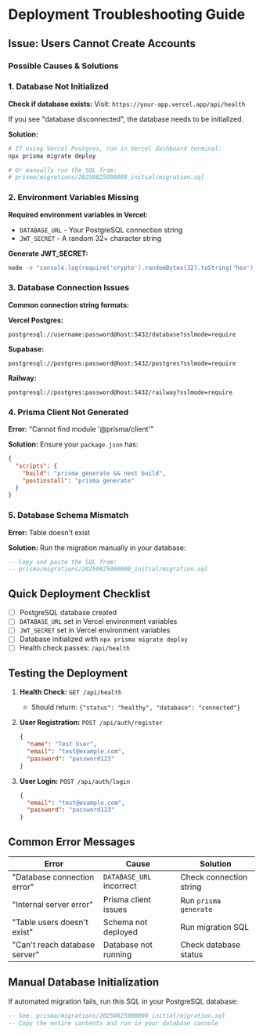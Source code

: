 # Deployment Troubleshooting Guide

## Issue: Users Cannot Create Accounts

### Possible Causes & Solutions

### 1. **Database Not Initialized**

**Check if database exists:**
Visit: `https://your-app.vercel.app/api/health`

If you see "database disconnected", the database needs to be initialized.

**Solution:**
```bash
# If using Vercel Postgres, run in Vercel dashboard terminal:
npx prisma migrate deploy

# Or manually run the SQL from:
# prisma/migrations/20250825000000_initial/migration.sql
```

### 2. **Environment Variables Missing**

**Required environment variables in Vercel:**
- `DATABASE_URL` - Your PostgreSQL connection string
- `JWT_SECRET` - A random 32+ character string

**Generate JWT_SECRET:**
```bash
node -e "console.log(require('crypto').randomBytes(32).toString('hex'))"
```

### 3. **Database Connection Issues**

**Common connection string formats:**

**Vercel Postgres:**
```
postgresql://username:password@host:5432/database?sslmode=require
```

**Supabase:**
```
postgresql://postgres:password@host:5432/postgres?sslmode=require
```

**Railway:**
```
postgresql://postgres:password@host:5432/railway?sslmode=require
```

### 4. **Prisma Client Not Generated**

**Error:** "Cannot find module '@prisma/client'"

**Solution:**
Ensure your `package.json` has:
```json
{
  "scripts": {
    "build": "prisma generate && next build",
    "postinstall": "prisma generate"
  }
}
```

### 5. **Database Schema Mismatch**

**Error:** Table doesn't exist

**Solution:**
Run the migration manually in your database:

```sql
-- Copy and paste the SQL from:
-- prisma/migrations/20250825000000_initial/migration.sql
```

## Quick Deployment Checklist

- [ ] PostgreSQL database created
- [ ] `DATABASE_URL` set in Vercel environment variables
- [ ] `JWT_SECRET` set in Vercel environment variables  
- [ ] Database initialized with `npx prisma migrate deploy`
- [ ] Health check passes: `/api/health`

## Testing the Deployment

1. **Health Check:** `GET /api/health`
   - Should return: `{"status": "healthy", "database": "connected"}`

2. **User Registration:** `POST /api/auth/register`
   ```json
   {
     "name": "Test User",
     "email": "test@example.com", 
     "password": "password123"
   }
   ```

3. **User Login:** `POST /api/auth/login`
   ```json
   {
     "email": "test@example.com",
     "password": "password123"
   }
   ```

## Common Error Messages

| Error | Cause | Solution |
|-------|-------|----------|
| "Database connection error" | `DATABASE_URL` incorrect | Check connection string |
| "Internal server error" | Prisma client issues | Run `prisma generate` |
| "Table users doesn't exist" | Schema not deployed | Run migration SQL |
| "Can't reach database server" | Database not running | Check database status |

## Manual Database Initialization

If automated migration fails, run this SQL in your PostgreSQL database:

```sql
-- See: prisma/migrations/20250825000000_initial/migration.sql
-- Copy the entire contents and run in your database console
```
